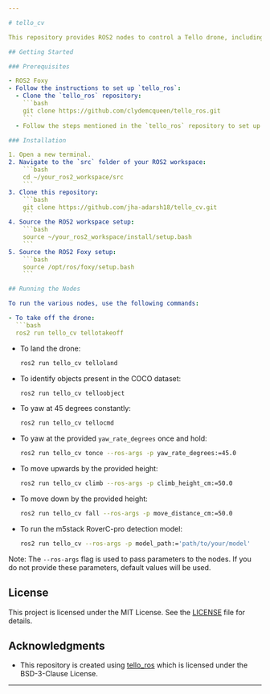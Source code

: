 ```yaml
---

# tello_cv

This repository provides ROS2 nodes to control a Tello drone, including object detection using a YOLO model and various movement commands.

## Getting Started

### Prerequisites

- ROS2 Foxy
- Follow the instructions to set up `tello_ros`:
  - Clone the `tello_ros` repository:
    ```bash
    git clone https://github.com/clydemcqueen/tello_ros.git
    ```
  - Follow the steps mentioned in the `tello_ros` repository to set up the environment up to the `teleop` section.

### Installation

1. Open a new terminal.
2. Navigate to the `src` folder of your ROS2 workspace:
    ```bash
    cd ~/your_ros2_workspace/src
    ```
3. Clone this repository:
    ```bash
    git clone https://github.com/jha-adarsh18/tello_cv.git
    ```
4. Source the ROS2 workspace setup:
    ```bash
    source ~/your_ros2_workspace/install/setup.bash
    ```
5. Source the ROS2 Foxy setup:
    ```bash
    source /opt/ros/foxy/setup.bash
    ```

## Running the Nodes

To run the various nodes, use the following commands:

- To take off the drone:
  ```bash
  ros2 run tello_cv tellotakeoff
  ```

- To land the drone:
  ```bash
  ros2 run tello_cv telloland
  ```

- To identify objects present in the COCO dataset:
  ```bash
  ros2 run tello_cv telloobject
  ```

- To yaw at 45 degrees constantly:
  ```bash
  ros2 run tello_cv tellocmd
  ```

- To yaw at the provided `yaw_rate_degrees` once and hold:
  ```bash
  ros2 run tello_cv tonce --ros-args -p yaw_rate_degrees:=45.0
  ```

- To move upwards by the provided height:
  ```bash
  ros2 run tello_cv climb --ros-args -p climb_height_cm:=50.0
  ```

- To move down by the provided height:
  ```bash
  ros2 run tello_cv fall --ros-args -p move_distance_cm:=50.0
  ```

- To run the m5stack RoverC-pro detection model:
  ```bash
  ros2 run tello_cv --ros-args -p model_path:='path/to/your/model'
  ```

Note: The `--ros-args` flag is used to pass parameters to the nodes. If you do not provide these parameters, default values will be used.

## License

This project is licensed under the MIT License. See the [LICENSE](LICENSE) file for details.

## Acknowledgments

- This repository is created using [tello_ros](https://github.com/clydemcqueen/tello_ros) which is licensed under the BSD-3-Clause License.


---
```

